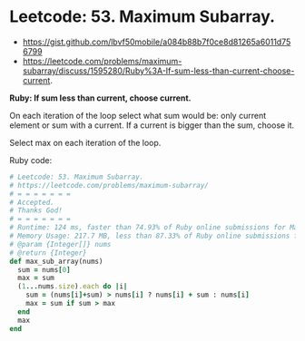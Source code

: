 # Leetcode: 53. Maximum Subarray.

- https://gist.github.com/lbvf50mobile/a084b88b7f0ce8d81265a6011d756799
- https://leetcode.com/problems/maximum-subarray/discuss/1595280/Ruby%3A-If-sum-less-than-current-choose-current.
 
**Ruby: If sum less than current, choose current.**

On each iteration of the loop select what sum would be: only current element or sum with a current. If a current is bigger than the sum, choose it.

Select max on each iteration of the loop.

Ruby code:
```Ruby
# Leetcode: 53. Maximum Subarray.
# https://leetcode.com/problems/maximum-subarray/
# = = = = = = =
# Accepted.
# Thanks God!
# = = = = = = =
# Runtime: 124 ms, faster than 74.93% of Ruby online submissions for Maximum Subarray.
# Memory Usage: 217.7 MB, less than 87.33% of Ruby online submissions for Maximum Subarray.
# @param {Integer[]} nums
# @return {Integer}
def max_sub_array(nums)
  sum = nums[0]
  max = sum
  (1...nums.size).each do |i|
    sum = (nums[i]+sum) > nums[i] ? nums[i] + sum : nums[i]
    max = sum if sum > max
  end
  max
end
```
